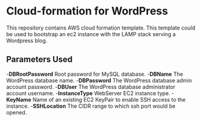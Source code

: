 # Cloud-formation for  WordPress
This repository contains AWS cloud formation template. This template could be used to bootstrap an ec2 instance with the LAMP stack serving a Wordpress blog.

##  Parameters Used
-**DBRootPassword** Root password for MySQL database.
-**DBName** The WordPress database name.
-**DBPassword** The WordPress database admin account password.
-**DBUser** The WordPress database administrator account username.
-**InstanceType** WebServer EC2 instance type.
-**KeyName** Name of an existing EC2 KeyPair to enable SSH access to the instance.
-**SSHLocation** The CIDR range to which ssh port would be opened.
